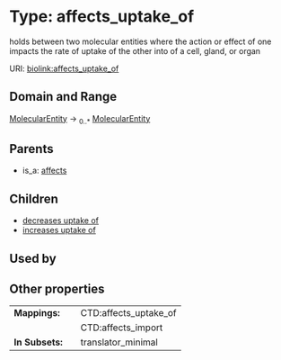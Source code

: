 
# Type: affects_uptake_of


holds between two molecular entities where the action or effect of one impacts the rate of uptake of the other into of a cell, gland, or organ

URI: [biolink:affects_uptake_of](https://w3id.org/biolink/vocab/affects_uptake_of)


## Domain and Range

[MolecularEntity](MolecularEntity.md) ->  <sub>0..*</sub> [MolecularEntity](MolecularEntity.md)

## Parents

 *  is_a: [affects](affects.md)

## Children

 *  [decreases uptake of](decreases_uptake_of.md)
 *  [increases uptake of](increases_uptake_of.md)

## Used by


## Other properties

|  |  |  |
| --- | --- | --- |
| **Mappings:** | | CTD:affects_uptake_of |
|  | | CTD:affects_import |
| **In Subsets:** | | translator_minimal |

